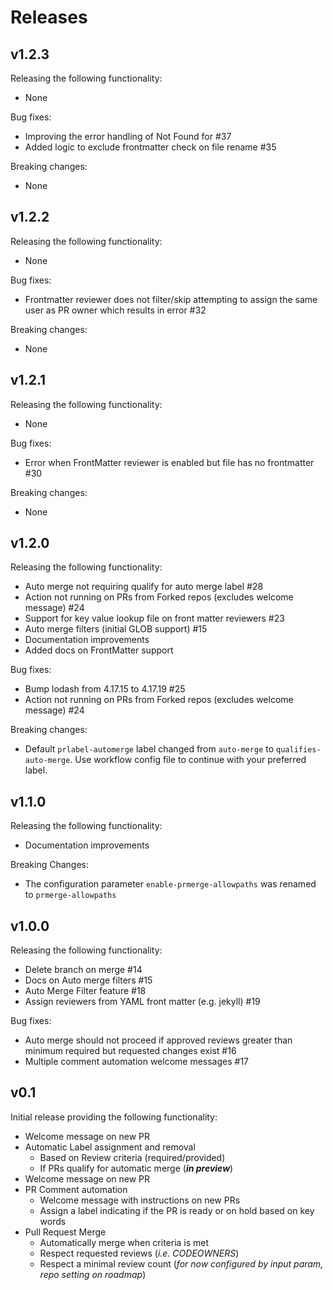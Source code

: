 # Releases

## v1.2.3

Releasing the following functionality:

- None

Bug fixes:

- Improving the error handling of Not Found for #37
- Added logic to exclude frontmatter check on file rename #35

Breaking changes:

- None

## v1.2.2

Releasing the following functionality:

- None

Bug fixes:

- Frontmatter reviewer does not filter/skip attempting to assign the same user as PR owner which results in error #32

Breaking changes:

- None

## v1.2.1

Releasing the following functionality:

- None

Bug fixes:

- Error when FrontMatter reviewer is enabled but file has no frontmatter #30

Breaking changes:

- None

## v1.2.0

Releasing the following functionality:

- Auto merge not requiring qualify for auto merge label #28
- Action not running on PRs from Forked repos (excludes welcome message) #24
- Support for key value lookup file on front matter reviewers #23
- Auto merge filters (initial GLOB support) #15
- Documentation improvements
- Added docs on FrontMatter support

Bug fixes:

- Bump lodash from 4.17.15 to 4.17.19 #25 
- Action not running on PRs from Forked repos (excludes welcome message) #24

Breaking changes:

- Default `prlabel-automerge` label changed from `auto-merge` to `qualifies-auto-merge`. Use workflow config file to continue with your preferred label.

## v1.1.0

Releasing the following functionality:

- Documentation improvements

Breaking Changes:

- The configuration parameter `enable-prmerge-allowpaths` was renamed to `prmerge-allowpaths`

## v1.0.0

Releasing the following functionality:

- Delete branch on merge #14
- Docs on Auto merge filters #15
- Auto Merge Filter feature #18
- Assign reviewers from YAML front matter (e.g. jekyll) #19

Bug fixes:

- Auto merge should not proceed if approved reviews greater than minimum required but requested changes exist #16
- Multiple comment automation welcome messages #17

## v0.1

Initial release providing the following functionality:

- Welcome message on new PR
- Automatic Label assignment and removal
  - Based on Review criteria (required/provided)
  - If PRs qualify for automatic merge (___in preview___)
- Welcome message on new PR
- PR Comment automation
  - Welcome message with instructions on new PRs
  - Assign a label indicating if the PR is ready or on hold based on key words
- Pull Request Merge
  - Automatically merge when criteria is met
  - Respect requested reviews (_i.e. CODEOWNERS_)
  - Respect a minimal review count (_for now configured by input param, repo setting on roadmap_)

